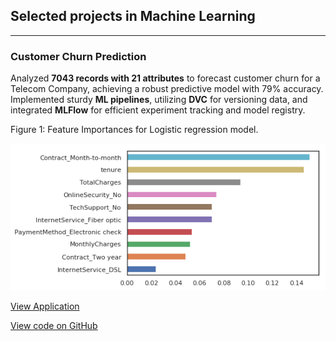 ## Selected projects in Machine Learning

---

### Customer Churn Prediction

Analyzed **7043 records with 21 attributes** to forecast customer churn for a Telecom Company, achieving a robust predictive model with 79% accuracy. Implemented sturdy **ML pipelines**, utilizing **DVC** for versioning data, and integrated **MLFlow** for efficient experiment tracking and model registry.

Figure 1: Feature Importances for Logistic regression model.

<img src="images/Churn_featureImp.png?raw=true" />

[View Application](https://appapppy-yq4zcdcq8wnggnqtk93bff.streamlit.app/)

[View code on GitHub](https://github.com/Govardhan211103/CustomerChurn)
